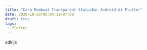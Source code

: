 ```yaml
---
title: "Cara Membuat Transparent StatusBar Android di Flutter"
date: 2020-10-26T06:04:12+07:00
draft: true
tags:
 - flutter
---
```



sdkljs
